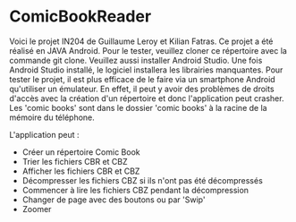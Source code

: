 # ComicBookReader
Voici le projet IN204 de Guillaume Leroy et Kilian Fatras. Ce projet a été réalisé en JAVA Android.
Pour le tester, veuillez cloner ce répertoire avec la commande git clone. Veuillez aussi installer Android Studio.
Une fois Android Studio installé, le logiciel installera les librairies manquantes. Pour tester le projet, 
il est plus efficace de le faire via un smartphone Android qu'utiliser un émulateur. 
En effet, il peut y avoir des problèmes de droits d'accès avec la création d'un répertoire et donc l'application peut crasher. 
Les 'comic books' sont dans le dossier 'comic books' à la racine de la mémoire du téléphone.

L'application peut : 
- Créer un répertoire Comic Book
- Trier les fichiers CBR et CBZ
- Afficher les fichiers CBR et CBZ
- Décompresser les fichiers CBZ si ils n'ont pas été décompressés
- Commencer à lire les fichiers CBZ pendant la décompression
- Changer de page avec des boutons ou par 'Swip'
- Zoomer
